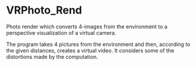 # VRPhoto_Rend
Photo render which converts 4-images from the environment to a perspective visualization of a virtual camera.

The program takes 4 pictures from the environment and then, according to the given distances, creates a virtual video. It considers some of the distortions made by the computation.
